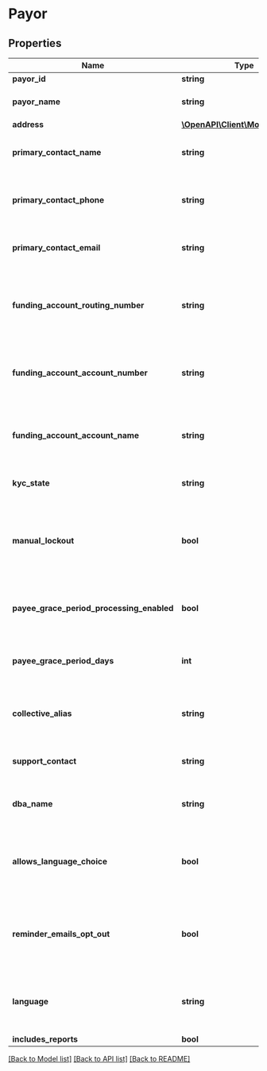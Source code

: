 # Payor

## Properties
Name | Type | Description | Notes
------------ | ------------- | ------------- | -------------
**payor_id** | **string** |  | 
**payor_name** | **string** | The name of the payor. | 
**address** | [**\OpenAPI\Client\Model\Address**](Address.md) |  | 
**primary_contact_name** | **string** | Name of primary contact for the payor. | 
**primary_contact_phone** | **string** | Primary contact phone number for the payor. | 
**primary_contact_email** | **string** | Primary contact email for the payor. | 
**funding_account_routing_number** | **string** | The funding account routing number to be used for the payor. | [optional] 
**funding_account_account_number** | **string** | The funding account number to be used for the payor. | [optional] 
**funding_account_account_name** | **string** | The funding account name to be used for the payor. | [optional] 
**kyc_state** | **string** | The kyc state of the payor. | [optional] 
**manual_lockout** | **bool** | Whether or not the payor has been manually locked by the backoffice. | [optional] 
**payee_grace_period_processing_enabled** | **bool** | Whether grace period processing is enabled. | [optional] 
**payee_grace_period_days** | **int** | The grace period for paying payees in days. | [optional] 
**collective_alias** | **string** | How the payor has chosen to refer to payees. | [optional] 
**support_contact** | **string** | The payor’s support contact address. | [optional] 
**dba_name** | **string** | The payor’s &#39;Doing Business As&#39; name. | [optional] 
**allows_language_choice** | **bool** | Whether or not the payor allows language choice in the UI. | [optional] 
**reminder_emails_opt_out** | **bool** | Whether or not the payor has opted-out of reminder emails being sent. | [optional] 
**language** | **string** | The payor’s language preference. Must be one of [EN, FR]. | 
**includes_reports** | **bool** |  | [optional] 

[[Back to Model list]](../README.md#documentation-for-models) [[Back to API list]](../README.md#documentation-for-api-endpoints) [[Back to README]](../README.md)


